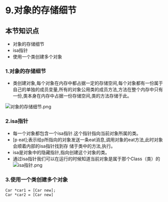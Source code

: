 # 9.对象的存储细节

## 本节知识点

* 对象的存储细节
* isa指针
* 使用一个类创建多个对象

### 1.对象的存储细节

* 类创建对象,每个对象在内存中都占据一定的存储空间,每个对象都有一份属于自己的单独的成员变量,所有的对象公用类的成员方法,方法在整个内存中只有一份,类本身在内存中占据一份存储空间,类的方法存储于此。

![对象的存储细节.png](http://upload-images.jianshu.io/upload_images/328309-441ac77d41bfca05.png?imageMogr2/auto-orient/strip%7CimageView2/2/w/1240)
### 2.isa指针

* 每一个对象都包含一个isa指针.这个指针指向当前对象所属的类。
* [p eat];表示给p所指向的对象发送一条eat消息,调用对象的eat方法,此时对象会顺着内部的isa指针找到存 储于类中的方法,执行。
* isa是对象中的隐藏指针,指向创建这个对象的类。
* 通过isa指针我们可以在运行的时候知道当前对象是属于那个Class（类）的 
![isa指针.png](http://upload-images.jianshu.io/upload_images/328309-652714ed3d52f7f9.png?imageMogr2/auto-orient/strip%7CimageView2/2/w/1240)

### 3.使用一个类创建多个对象
```objc
Car *car1 = [Car new];
Car *car2 = [Car new]
```
